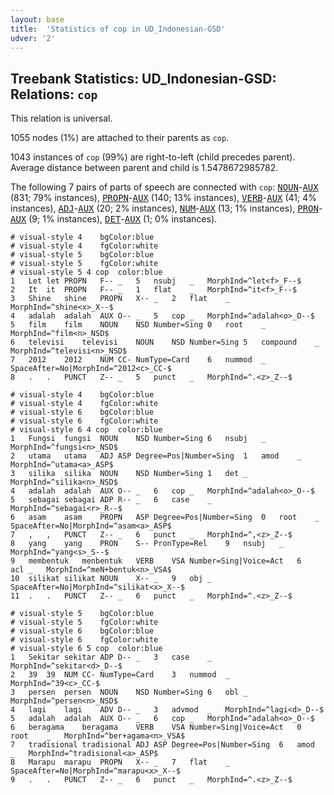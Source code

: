 ```yaml
---
layout: base
title:  'Statistics of cop in UD_Indonesian-GSD'
udver: '2'
---
```


## Treebank Statistics: UD_Indonesian-GSD: Relations: `cop`

This relation is universal.

1055 nodes (1%) are attached to their parents as `cop`.

1043 instances of `cop` (99%) are right-to-left (child precedes parent).
Average distance between parent and child is 1.5478672985782.

The following 7 pairs of parts of speech are connected with `cop`: <tt><a href="id_gsd-pos-NOUN.html">NOUN</a></tt>-<tt><a href="id_gsd-pos-AUX.html">AUX</a></tt> (831; 79% instances), <tt><a href="id_gsd-pos-PROPN.html">PROPN</a></tt>-<tt><a href="id_gsd-pos-AUX.html">AUX</a></tt> (140; 13% instances), <tt><a href="id_gsd-pos-VERB.html">VERB</a></tt>-<tt><a href="id_gsd-pos-AUX.html">AUX</a></tt> (41; 4% instances), <tt><a href="id_gsd-pos-ADJ.html">ADJ</a></tt>-<tt><a href="id_gsd-pos-AUX.html">AUX</a></tt> (20; 2% instances), <tt><a href="id_gsd-pos-NUM.html">NUM</a></tt>-<tt><a href="id_gsd-pos-AUX.html">AUX</a></tt> (13; 1% instances), <tt><a href="id_gsd-pos-PRON.html">PRON</a></tt>-<tt><a href="id_gsd-pos-AUX.html">AUX</a></tt> (9; 1% instances), <tt><a href="id_gsd-pos-DET.html">DET</a></tt>-<tt><a href="id_gsd-pos-AUX.html">AUX</a></tt> (1; 0% instances).


~~~ conllu
# visual-style 4	bgColor:blue
# visual-style 4	fgColor:white
# visual-style 5	bgColor:blue
# visual-style 5	fgColor:white
# visual-style 5 4 cop	color:blue
1	Let	let	PROPN	F--	_	5	nsubj	_	MorphInd=^let<f>_F--$
2	It	it	PROPN	F--	_	1	flat	_	MorphInd=^it<f>_F--$
3	Shine	shine	PROPN	X--	_	2	flat	_	MorphInd=^shine<x>_X--$
4	adalah	adalah	AUX	O--	_	5	cop	_	MorphInd=^adalah<o>_O--$
5	film	film	NOUN	NSD	Number=Sing	0	root	_	MorphInd=^film<n>_NSD$
6	televisi	televisi	NOUN	NSD	Number=Sing	5	compound	_	MorphInd=^televisi<n>_NSD$
7	2012	2012	NUM	CC-	NumType=Card	6	nummod	_	SpaceAfter=No|MorphInd=^2012<c>_CC-$
8	.	.	PUNCT	Z--	_	5	punct	_	MorphInd=^.<z>_Z--$

~~~


~~~ conllu
# visual-style 4	bgColor:blue
# visual-style 4	fgColor:white
# visual-style 6	bgColor:blue
# visual-style 6	fgColor:white
# visual-style 6 4 cop	color:blue
1	Fungsi	fungsi	NOUN	NSD	Number=Sing	6	nsubj	_	MorphInd=^fungsi<n>_NSD$
2	utama	utama	ADJ	ASP	Degree=Pos|Number=Sing	1	amod	_	MorphInd=^utama<a>_ASP$
3	silika	silika	NOUN	NSD	Number=Sing	1	det	_	MorphInd=^silika<n>_NSD$
4	adalah	adalah	AUX	O--	_	6	cop	_	MorphInd=^adalah<o>_O--$
5	sebagai	sebagai	ADP	R--	_	6	case	_	MorphInd=^sebagai<r>_R--$
6	asam	asam	PROPN	ASP	Degree=Pos|Number=Sing	0	root	_	SpaceAfter=No|MorphInd=^asam<a>_ASP$
7	,	,	PUNCT	Z--	_	6	punct	_	MorphInd=^,<z>_Z--$
8	yang	yang	PRON	S--	PronType=Rel	9	nsubj	_	MorphInd=^yang<s>_S--$
9	membentuk	menbentuk	VERB	VSA	Number=Sing|Voice=Act	6	acl	_	MorphInd=^meN+bentuk<n>_VSA$
10	silikat	silikat	NOUN	X--	_	9	obj	_	SpaceAfter=No|MorphInd=^silikat<x>_X--$
11	.	.	PUNCT	Z--	_	6	punct	_	MorphInd=^.<z>_Z--$

~~~


~~~ conllu
# visual-style 5	bgColor:blue
# visual-style 5	fgColor:white
# visual-style 6	bgColor:blue
# visual-style 6	fgColor:white
# visual-style 6 5 cop	color:blue
1	Sekitar	sekitar	ADP	D--	_	3	case	_	MorphInd=^sekitar<d>_D--$
2	39	39	NUM	CC-	NumType=Card	3	nummod	_	MorphInd=^39<c>_CC-$
3	persen	persen	NOUN	NSD	Number=Sing	6	obl	_	MorphInd=^persen<n>_NSD$
4	lagi	lagi	ADV	D--	_	3	advmod	_	MorphInd=^lagi<d>_D--$
5	adalah	adalah	AUX	O--	_	6	cop	_	MorphInd=^adalah<o>_O--$
6	beragama	beragama	VERB	VSA	Number=Sing|Voice=Act	0	root	_	MorphInd=^ber+agama<n>_VSA$
7	tradisional	tradisional	ADJ	ASP	Degree=Pos|Number=Sing	6	amod	_	MorphInd=^tradisional<a>_ASP$
8	Marapu	marapu	PROPN	X--	_	7	flat	_	SpaceAfter=No|MorphInd=^marapu<x>_X--$
9	.	.	PUNCT	Z--	_	6	punct	_	MorphInd=^.<z>_Z--$

~~~


